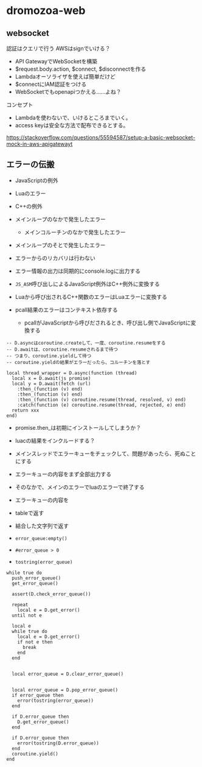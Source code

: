 # dromozoa-web

## websocket

認証はクエリで行う
AWSはsignでいける？

- API GatewayでWebSocketを構築
- $request.body.action, $connect, $disconnectを作る
- Lambdaオーソライザを使えば簡単だけど
- $connectにIAM認証をつける
- WebSocketでもopenapiつかえる……よね？

コンセプト

- Lambdaを使わないで、いけるところまでいく。
- access keyは安全な方法で配布できるとする。

https://stackoverflow.com/questions/55594587/setup-a-basic-websocket-mock-in-aws-apigatewayt

## エラーの伝搬

- JavaScriptの例外
- Luaのエラー
- C++の例外

- メインループのなかで発生したエラー
  - メインコルーチンのなかで発生したエラー
- メインループのそとで発生したエラー

- エラーからのリカバリは行わない
- エラー情報の出力は同期的にconsole.logに出力する

- `JS_ASM`呼び出しによるJavaScript例外はC++例外に変換する
- Luaから呼び出されるC++関数のエラーはLuaエラーに変換する
- pcall結果のエラーはコンテキスト依存する
  - pcallがJavaScriptから呼びだされるとき、呼び出し側でJavaScriptに変換する

```
-- D.asyncはcoroutine.createして、一度、coroutine.resumeをする
-- D.awaitは、coroutine.resumeされるまで待つ
-- つまり、coroutine.yieldして待つ
-- coroutine.yieldの結果がエラーだったら、コルーチンを落とす

local thread_wrapper = D.async(function (thread)
  local x = D.await(js promise)
  local y = D.await(fetch (url)
    :then_(function (v) end)
    :then_(function (v) end)
    :then_(function (v) coroutine.resume(thread, resolved, v) end)
    :catch(function (e) coroutine.resume(thread, rejected, e) end)
  return xxx
end)

```

- promise.then_は初期にインストールしてしまうか？
- luacの結果をインクルードする？

- メインスレッドでエラーキューをチェックして、問題があったら、死ぬことにする
- エラーキューの内容をまず全部出力する
- そのなかで、メインのエラーでluaのエラーで終了する
- エラーキューの内容を
- tableで返す
- 結合した文字列で返す
- `error_queue:empty()`
- `#error_queue > 0`
- `tostring(error_queue)`

```
while true do
  push_error_queue()
  get_error_queue()

  assert(D.check_error_queue())

  repeat
    local e = D.get_error()
  until not e

  local e
  while true do
    local e = D.get_error()
    if not e then
      break
    end
  end


  local error_queue = D.clear_error_queue()


  local error_queue = D.pop_error_queue()
  if error_queue then
    error(tostring(error_queue))
  end

  if D.error_queue then
    D.get_error_queue()
  end

  if D.error_queue then
    error(tostring(D.error_queue))
  end
  coroutine.yield()
end
```



